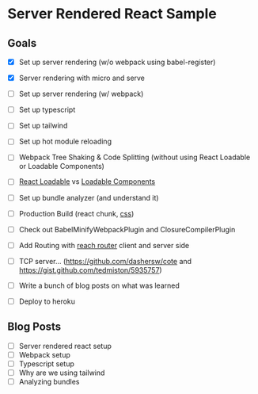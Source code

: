 # Server Rendered React Sample

## Goals

- [x] Set up server rendering (w/o webpack using babel-register)
- [x] Server rendering with micro and serve
- [ ] Set up server rendering (w/ webpack)
- [ ] Set up typescript
- [ ] Set up tailwind
- [ ] Set up hot module reloading
- [ ] Webpack Tree Shaking & Code Splitting (without using React Loadable or Loadable Components)
- [ ] [React Loadable](https://github.com/jamiebuilds/react-loadable) vs [Loadable Components](https://github.com/smooth-code/loadable-components)
- [ ] Set up bundle analyzer (and understand it)
- [ ] Production Build (react chunk, [css](https://webpack.js.org/plugins/mini-css-extract-plugin/#minimizing-for-production))
- [ ] Check out BabelMinifyWebpackPlugin and ClosureCompilerPlugin
- [ ] Add Routing with [reach router](https://reach.tech/router) client and server side
- [ ] TCP server... (https://github.com/dashersw/cote and https://gist.github.com/tedmiston/5935757)
- [ ] Write a bunch of blog posts on what was learned
- [ ] Deploy to heroku


## Blog Posts

- [ ] Server rendered react setup
- [ ] Webpack setup
- [ ] Typescript setup
- [ ] Why are we using tailwind
- [ ] Analyzing bundles
